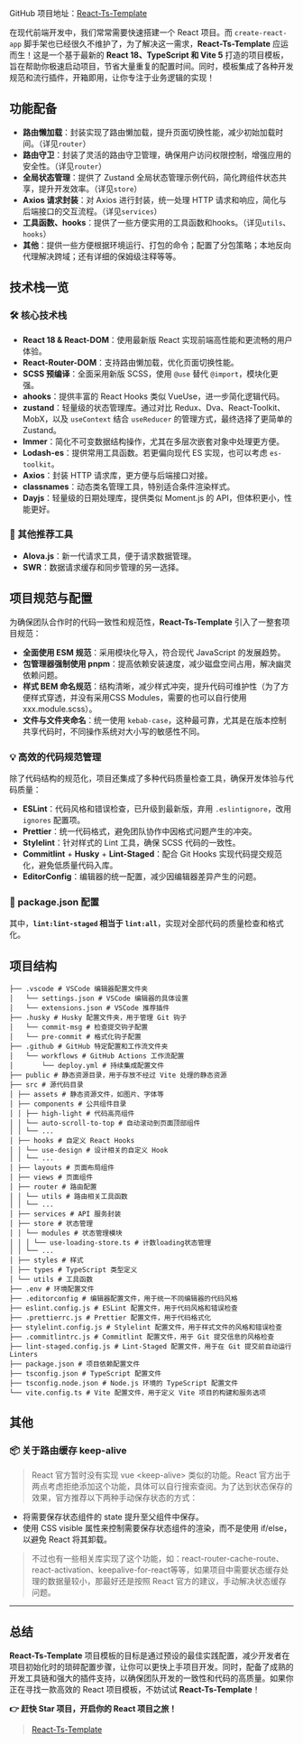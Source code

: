 GitHub 项目地址：[React-Ts-Template](https://github.com/huangmingfu/react-ts-template)

在现代前端开发中，我们常常需要快速搭建一个 React 项目。而 `create-react-app` 脚手架也已经很久不维护了，为了解决这一需求，**React-Ts-Template** 应运而生！这是一个基于最新的 **React 18、TypeScript 和 Vite 5** 打造的项目模板，旨在帮助你极速启动项目，节省大量重复的配置时间。同时，模板集成了各种开发规范和流行插件，开箱即用，让你专注于业务逻辑的实现！

## 功能配备

- **路由懒加载**：封装实现了路由懒加载，提升页面切换性能，减少初始加载时间。（详见`router`）
- **路由守卫**：封装了灵活的路由守卫管理，确保用户访问权限控制，增强应用的安全性。（详见`router`）
- **全局状态管理**：提供了 Zustand 全局状态管理示例代码，简化跨组件状态共享，提升开发效率。（详见`store`）
- **Axios 请求封装**：对 Axios 进行封装，统一处理 HTTP 请求和响应，简化与后端接口的交互流程。（详见`services`）
- **工具函数、hooks**：提供了一些方便实用的工具函数和hooks。（详见`utils`、`hooks`）
- **其他**：提供一些方便根据环境运行、打包的命令；配置了分包策略；本地反向代理解决跨域；还有详细的保姆级注释等等。

## 技术栈一览

### 🛠 核心技术栈

- **React 18 & React-DOM**：使用最新版 React 实现前端高性能和更流畅的用户体验。
- **React-Router-DOM**：支持路由懒加载，优化页面切换性能。
- **SCSS 预编译**：全面采用新版 SCSS，使用 `@use` 替代 `@import`，模块化更强。
- **ahooks**：提供丰富的 React Hooks 类似 VueUse，进一步简化逻辑代码。
- **zustand**：轻量级的状态管理库。通过对比 Redux、Dva、React-Toolkit、MobX，以及 `useContext` 结合 `useReducer` 的管理方式，最终选择了更简单的 Zustand。
- **Immer**：简化不可变数据结构操作，尤其在多层次嵌套对象中处理更方便。
- **Lodash-es**：提供常用工具函数。若更偏向现代 ES 实现，也可以考虑 `es-toolkit`。
- **Axios**：封装 HTTP 请求库，更方便与后端接口对接。
- **classnames**：动态类名管理工具，特别适合条件渲染样式。
- **Dayjs**：轻量级的日期处理库，提供类似 Moment.js 的 API，但体积更小，性能更好。

### 🔧 其他推荐工具

- **Alova.js**：新一代请求工具，便于请求数据管理。
- **SWR**：数据请求缓存和同步管理的另一选择。

## 项目规范与配置

为确保团队合作时的代码一致性和规范性，**React-Ts-Template** 引入了一整套项目规范：

- **全面使用 ESM 规范**：采用模块化导入，符合现代 JavaScript 的发展趋势。
- **包管理器强制使用 pnpm**：提高依赖安装速度，减少磁盘空间占用，解决幽灵依赖问题。
- **样式 BEM 命名规范**：结构清晰，减少样式冲突，提升代码可维护性（为了方便样式穿透，并没有采用CSS Modules，需要的也可以自行使用xxx.module.scss）。
- **文件与文件夹命名**：统一使用 `kebab-case`，这种最可靠，尤其是在版本控制共享代码时，不同操作系统对大小写的敏感性不同。

### 💡 高效的代码规范管理

除了代码结构的规范化，项目还集成了多种代码质量检查工具，确保开发体验与代码质量：

- **ESLint**：代码风格和错误检查，已升级到最新版，弃用 `.eslintignore`，改用 `ignores` 配置项。
- **Prettier**：统一代码格式，避免团队协作中因格式问题产生的冲突。
- **Stylelint**：针对样式的 Lint 工具，确保 SCSS 代码的一致性。
- **Commitlint** + **Husky** + **Lint-Staged**：配合 Git Hooks 实现代码提交规范化，避免低质量代码入库。
- **EditorConfig**：编辑器的统一配置，减少因编辑器差异产生的问题。

### 📝 package.json 配置

其中，**`lint:lint-staged` 相当于 `lint:all`**，实现对全部代码的质量检查和格式化。

## 项目结构

```tree
├── .vscode # VSCode 编辑器配置文件夹
│   └── settings.json # VSCode 编辑器的具体设置
│   └── extensions.json # VSCode 推荐插件
├── .husky # Husky 配置文件夹，用于管理 Git 钩子
│   └── commit-msg # 检查提交钩子配置
│   └── pre-commit # 格式化钩子配置
├── .github # GitHub 特定配置和工作流文件夹
│   └── workflows # GitHub Actions 工作流配置
│       └── deploy.yml # 持续集成配置文件
├── public # 静态资源目录，用于存放不经过 Vite 处理的静态资源
├── src # 源代码目录
│ ├── assets # 静态资源文件，如图片、字体等
│ ├── components # 公共组件目录
│ │ ├── high-light # 代码高亮组件
│ │ └── auto-scroll-to-top # 自动滚动到页面顶部组件
│ │ └── ...
│ ├── hooks # 自定义 React Hooks
│ │ └── use-design # 设计相关的自定义 Hook
│ │ └── ...
│ ├── layouts # 页面布局组件
│ ├── views # 页面组件
│ ├── router # 路由配置
│ │ └── utils # 路由相关工具函数
│ │ └── ...
│ ├── services # API 服务封装
│ ├── store # 状态管理
│ │ └── modules # 状态管理模块
│ │ │ └── use-loading-store.ts # 计数loading状态管理
│ │ └── ...
│ ├── styles # 样式
│ ├── types # TypeScript 类型定义
│ └── utils # 工具函数
├── .env # 环境配置文件
├── .editorconfig # 编辑器配置文件，用于统一不同编辑器的代码风格
├── eslint.config.js # ESLint 配置文件，用于代码风格和错误检查
├── .prettierrc.js # Prettier 配置文件，用于代码格式化
├── stylelint.config.js # Stylelint 配置文件，用于样式文件的风格和错误检查
├── .commitlintrc.js # Commitlint 配置文件，用于 Git 提交信息的风格检查
├── lint-staged.config.js # Lint-Staged 配置文件，用于在 Git 提交前自动运行 Linters
├── package.json # 项目依赖配置文件
├── tsconfig.json # TypeScript 配置文件
├── tsconfig.node.json # Node.js 环境的 TypeScript 配置文件
└── vite.config.ts # Vite 配置文件，用于定义 Vite 项目的构建和服务选项
```

## 其他

### 📦 关于路由缓存 keep-alive

> React 官方暂时没有实现 vue \<keep-alive\> 类似的功能。React 官方出于两点考虑拒绝添加这个功能，具体可以自行搜索查阅。为了达到状态保存的效果，官方推荐以下两种手动保存状态的方式：

- 将需要保存状态组件的 state 提升至父组件中保存。
- 使用 CSS visible 属性来控制需要保存状态组件的渲染，而不是使用 if/else，以避免 React 将其卸载。

> 不过也有一些相关库实现了这个功能，如：react-router-cache-route、react-activation、keepalive-for-react等等，如果项目中需要状态缓存处理的数据量较小，那最好还是按照 React 官方的建议，手动解决状态缓存问题。

---

## 总结

**React-Ts-Template** 项目模板的目标是通过预设的最佳实践配置，减少开发者在项目初始化时的琐碎配置步骤，让你可以更快上手项目开发。同时，配备了成熟的开发工具链和强大的插件支持，以确保团队开发的一致性和代码的高质量。如果你正在寻找一款高效的 React 项目模板，不妨试试 **React-Ts-Template**！

**👉 赶快 Star 项目，开启你的 React 项目之旅！**

> [React-Ts-Template](https://github.com/huangmingfu/react-ts-template)
